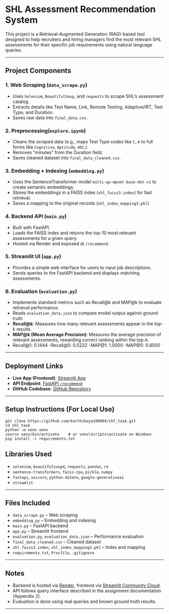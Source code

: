 # SHL Assessment Recommendation System

This project is a Retrieval-Augmented Generation (RAG)-based tool designed to help recruiters and hiring managers find the most relevant SHL assessments for their specific job requirements using natural language queries.

---

## Project Components

### 1. Web Scraping (`data_scrape.py`)
- Uses `Selenium`, `BeautifulSoup`, and `requests` to scrape SHL’s assessment catalog.
- Extracts details like Test Name, Link, Remote Testing, Adaptive/IRT, Test Type, and Duration.
- Saves raw data into `final_data.csv`.

### 2. Preprocessing(`explore.ipynb`)
- Cleans the scraped data (e.g., maps Test Type codes like `C`, `A` to full forms like `Cognitive`, `Aptitude`, etc.).
- Removes "minutes" from the Duration field.
- Saves cleaned dataset into `final_data_cleaned.csv`.

### 3. Embedding + Indexing (`embedding.py`)
- Uses the SentenceTransformer model `multi-qa-mpnet-base-dot-v1` to create semantic embeddings.
- Stores the embeddings in a FAISS index (`shl_faiss3.index`) for fast retrieval.
- Saves a mapping to the original records (`shl_index_mapping3.pkl`).

### 4. Backend API (`main.py`)
- Built with FastAPI.
- Loads the FAISS index and returns the top-10 most relevant assessments for a given query.
- Hosted via Render and exposed at `/recommend`.

### 5. Streamlit UI (`app.py`)
- Provides a simple web interface for users to input job descriptions.
- Sends queries to the FastAPI backend and displays matching assessments.

### 6. Evaluation (`evaluation.py`)
- Implements standard metrics such as Recall@k and MAP@k to evaluate retrieval performance.
- Reads `evaluation_data.json` to compare model output against ground truth
- **Recall@k**: Measures how many relevant assessments appear in the top-k results.
- **MAP@k (Mean Average Precision)**: Measures the average precision of relevant assessments, rewarding correct ranking within the top-k.
- Recall@1:  0.1444
-Recall@5:  0.5222
-MAP@1:     1.0000
-MAP@5:     0.8500


---

##  Deployment Links

- **Live App (Frontend)**: [Streamlit App](https://shl-assessment-app.streamlit.app)
- **API Endpoint**: [FastAPI `/recommend`](https://shl-task-qz8g.onrender.com/recommend)
- **GitHub Codebase**: [GitHub Repository](https://github.com/karthikeya100804/shl_task)

---
##  Setup Instructions (For Local Use)
```
git clone https://github.com/karthikeya100804/shl_task.git
cd shl_task
python -m venv venv
source venv/bin/activate    # or venv\Scripts\activate on Windows
pip install -r requirements.txt
```

## Libraries Used

- `selenium`, `beautifulsoup4`, `requests`, `pandas`, `re`
- `sentence-transformers`, `faiss-cpu`, `pickle`, `numpy`
- `fastapi`, `uvicorn`, `python-dotenv`, `google-generativeai`
- `streamlit`

---

##  Files Included

- `data_scrape.py` – Web scraping
- `embedding.py` – Embedding and indexing
- `main.py` – FastAPI backend
- `app.py` – Streamlit frontend
- `evaluation.py`, `evaluation_data.json` – Performance evaluation
- `final_data_cleaned.csv` – Cleaned dataset
- `shl_faiss3.index`, `shl_index_mapping3.pkl` – Index and mapping
- `requirements.txt`, `Procfile`, `.gitignore`

---

##  Notes

- Backend is hosted via [Render](https://render.com), frontend via [Streamlit Community Cloud](https://streamlit.io/).
- API follows query interface described in the assignment documentation (Appendix 2).
- Evaluation is done using real queries and known ground truth results.

---

